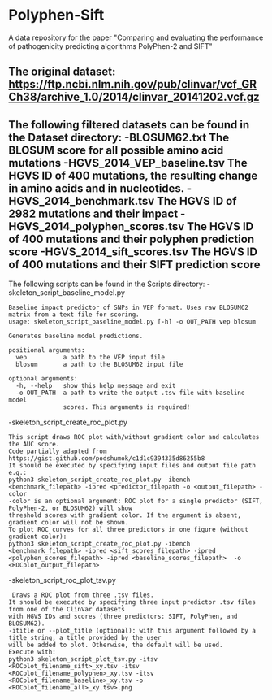 # Polyphen-Sift
A data repository for the paper "Comparing and evaluating the performance of pathogenicity predicting algorithms PolyPhen-2 and SIFT"

The original dataset:
https://ftp.ncbi.nlm.nih.gov/pub/clinvar/vcf_GRCh38/archive_1.0/2014/clinvar_20141202.vcf.gz
--------------------------------------------------------------------------------------------
The following filtered datasets can be found in the Dataset directory:
  -BLOSUM62.txt
    The BLOSUM score for all possible amino acid mutations
  -HGVS_2014_VEP_baseline.tsv
    The HGVS ID of 400 mutations, the resulting change in amino acids and in nucleotides.
  -HGVS_2014_benchmark.tsv
    The HGVS ID of 2982 mutations and their impact
  -HGVS_2014_polyphen_scores.tsv
    The HGVS ID of 400 mutations and their polyphen prediction score
  -HGVS_2014_sift_scores.tsv
    The HGVS ID of 400 mutations and their SIFT prediction score
--------------------------------------------------------------------------------------------
The following scripts can be found in the Scripts directory:
  -skeleton_script_baseline_model.py
  
    Baseline impact predictor of SNPs in VEP format. Uses raw BLOSUM62 matrix from a text file for scoring.
    usage: skeleton_script_baseline_model.py [-h] -o OUT_PATH vep blosum

    Generates baseline model predictions.

    positional arguments:
      vep          a path to the VEP input file
      blosum       a path to the BLOSUM62 input file

    optional arguments:
      -h, --help   show this help message and exit
      -o OUT_PATH  a path to write the output .tsv file with baseline model
                   scores. This arguments is required!

  -skeleton_script_create_roc_plot.py
  
    This script draws ROC plot with/without gradient color and calculates the AUC score.
    Code partially adapted from https://gist.github.com/podshumok/c1d1c9394335d86255b8
    It should be executed by specifying input files and output file path e.g.:
    python3 skeleton_script_create_roc_plot.py -ibench <benchmark_filepath> -ipred <predictor_filepath -o <output_filepath> -color
    -color is an optional argument: ROC plot for a single predictor (SIFT, PolyPhen-2, or BLOSUM62) will show
    threshold scores with gradient color. If the argument is absent, gradient color will not be shown.
    To plot ROC curves for all three predictors in one figure (without gradient color):
    python3 skeleton_script_create_roc_plot.py -ibench <benchmark_filepath> -ipred <sift_scores_filepath> -ipred <polyphen_scores_filepath> -ipred <baseline_scores_filepath>  -o <ROCplot_output_filepath>
    
  -skeleton_script_roc_plot_tsv.py
  
     Draws a ROC plot from three .tsv files.
    It should be executed by specifying three input predictor .tsv files from one of the ClinVar datasets
    with HGVS IDs and scores (three predictors: SIFT, PolyPhen, and BLOSUM62).
    -ititle or --plot_title (optional): with this argument followed by a title string, a title provided by the user
    will be added to plot. Otherwise, the default will be used.
    Execute with:
    python3 skeleton_script_plot_tsv.py -itsv <ROCplot_filename_sift>_xy.tsv -itsv <ROCplot_filename_polyphen>_xy.tsv -itsv <ROCplot_filename_baseline>_xy.tsv -o <ROCplot_filename_all>_xy.tsv>.png

